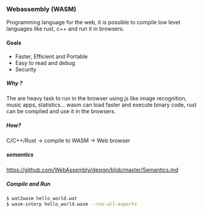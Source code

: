 ### Webassembly (WASM)


Programming language for the web, it is possible to compile low level languages like rust, c++ and  run it in browsers.


#### Goals

- Faster, Efficient and Portable
- Easy to read and debug 
- Security


##### Why ?

The are heavy task to run in the browser using js like image recognition, music apps, statistics... wasm can load faster and execute binary code, rust can be compiled and use it in the browsers.

##### How?

C/C++/Rust -> compile to WASM -> Web browser

##### semantics

https://github.com/WebAssembly/design/blob/master/Semantics.md

##### Compile and Run
```sh
$ wat2wasm hello_world.wat
$ wasm-interp hello_world.wasm --run-all-exports
```
